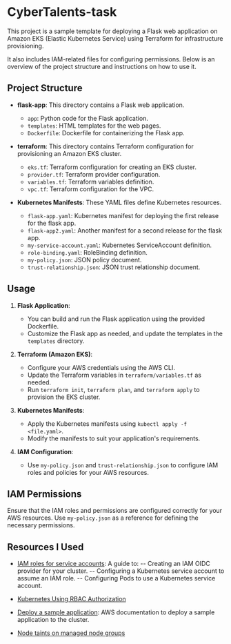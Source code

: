 # CyberTalents-task

This project is a sample template for deploying a Flask web application on Amazon EKS (Elastic Kubernetes Service) using Terraform for infrastructure provisioning. 

It also includes IAM-related files for configuring permissions. Below is an overview of the project structure and instructions on how to use it.

## Project Structure

- **flask-app**: This directory contains a Flask web application.
  - `app`: Python code for the Flask application.
  - `templates`: HTML templates for the web pages.
  - `Dockerfile`: Dockerfile for containerizing the Flask app.

- **terraform**: This directory contains Terraform configuration for provisioning an Amazon EKS cluster.
  - `eks.tf`: Terraform configuration for creating an EKS cluster.
  - `provider.tf`: Terraform provider configuration.
  - `variables.tf`: Terraform variables definition.
  - `vpc.tf`: Terraform configuration for the VPC.

- **Kubernetes Manifests**: These YAML files define Kubernetes resources.
  - `flask-app.yaml`: Kubernetes manifest for deploying the first release for the flask app.
  - `flask-app2.yaml`: Another manifest for a  second release for the flask app.
  - `my-service-account.yaml`: Kubernetes ServiceAccount definition.
  - `role-binding.yaml`: RoleBinding definition.
  - `my-policy.json`: JSON policy document.
  - `trust-relationship.json`: JSON trust relationship document.

## Usage

1. **Flask Application**:
   - You can build and run the Flask application using the provided Dockerfile.
   - Customize the Flask app as needed, and update the templates in the `templates` directory.

2. **Terraform (Amazon EKS)**:
   - Configure your AWS credentials using the AWS CLI.
   - Update the Terraform variables in `terraform/variables.tf` as needed.
   - Run `terraform init`, `terraform plan`, and `terraform apply` to provision the EKS cluster.

3. **Kubernetes Manifests**:
   - Apply the Kubernetes manifests using `kubectl apply -f <file.yaml>`.
   - Modify the manifests to suit your application's requirements.

4. **IAM Configuration**:
   - Use `my-policy.json` and `trust-relationship.json` to configure IAM roles and policies for your AWS resources.

## IAM Permissions

Ensure that the IAM roles and permissions are configured correctly for your AWS resources. Use `my-policy.json` as a reference for defining the necessary permissions.

## Resources I Used

- [IAM roles for service accounts](https://docs.aws.amazon.com/eks/latest/userguide/iam-roles-for-service-accounts.html/): A guide to:
-- Creating an IAM OIDC provider for your cluster.
-- Configuring a Kubernetes service account to assume an IAM role.
-- Configuring Pods to use a Kubernetes service account.

- [Kubernetes Using RBAC Authorization](https://kubernetes.io/docs/reference/access-authn-authz/rbac/)
- [Deploy a sample application](https://aws.amazon.com/eks/): AWS documentation to deploy a sample application to the cluster.
- [Node taints on managed node groups](https://docs.aws.amazon.com/eks/latest/userguide/node-taints-managed-node-groups.html)
